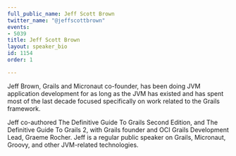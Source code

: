 ```yaml
---
full_public_name: Jeff Scott Brown
twitter_name: "@jeffscottbrown"
events:
- 5039
title: Jeff Scott Brown
layout: speaker_bio
id: 1154
order: 1

---
```

Jeff Brown, Grails and Micronaut co-founder, has been doing JVM application development for as long as the JVM has existed and has spent most of the last decade focused specifically on work related to the Grails framework. 

Jeff co-authored The Definitive Guide To Grails Second Edition, and The Definitive Guide To Grails 2, with Grails founder and OCI Grails Development Lead, Graeme Rocher. Jeff is a regular public speaker on Grails, Micronaut, Groovy, and other JVM-related technologies.